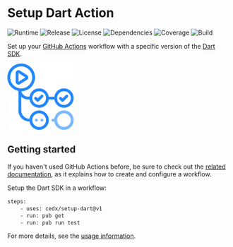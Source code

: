 # Setup Dart Action
![Runtime](https://badgen.net/badge/node/%3E%3D12.0.0/green) ![Release](https://badgen.net/badge/action/v2.0.0/blue) ![License](https://badgen.net/badge/license/MIT/blue) ![Dependencies](https://badgen.net/david/dep/cedx/setup-dart) ![Coverage](https://badgen.net/coveralls/c/github/cedx/setup-dart) ![Build](https://badgen.net/github/checks/cedx/setup-dart)

Set up your [GitHub Actions](https://github.com/features/actions) workflow with a specific version of the [Dart SDK](https://dart.dev/tools/sdk).

![GitHub Actions](img/github_actions.png)

## Getting started
If you haven't used GitHub Actions before, be sure to check out the [related documentation](https://help.github.com/en/actions), as it explains how to create and configure a workflow.

Setup the Dart SDK in a workflow:

<pre><code>steps:
	- uses: cedx/setup-dart&commat;v1
	- run: pub get
	- run: pub run test</code></pre>

For more details, see the [usage information](usage.md).
